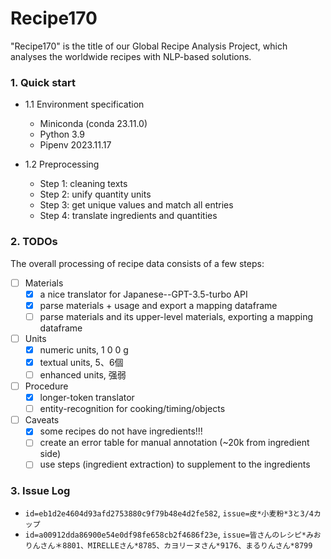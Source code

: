 # Recipe170

"Recipe170" is the title of our Global Recipe Analysis Project, which analyses the worldwide recipes with NLP-based solutions. 

### 1. Quick start

- 1.1 Environment specification
  - Miniconda (conda 23.11.0)
  - Python 3.9
  - Pipenv 2023.11.17

- 1.2 Preprocessing
  - Step 1: cleaning texts
  - Step 2: unify quantity units
  - Step 3: get unique values and match all entries
  - Step 4: translate ingredients and quantities

### 2. TODOs

The overall processing of recipe data consists of a few steps:

- [ ] Materials
  - [x] a nice translator for Japanese--GPT-3.5-turbo API
  - [x] parse materials + usage and export a mapping dataframe
  - [ ] parse materials and its upper-level materials, exporting a mapping dataframe
- [ ] Units
  - [x] numeric units, 1 0 0 g
  - [x] textual units, 5、6個
  - [ ] enhanced units, 强弱
- [ ] Procedure
  - [x] longer-token translator
  - [ ] entity-recognition for cooking/timing/objects
- [ ] Caveats
  - [x] some recipes do not have ingredients!!!
  - [ ] create an error table for manual annotation (~20k from ingredient side)
  - [ ] use steps (ingredient extraction) to supplement to the ingredients

### 3. Issue Log

- `id=eb1d2e4604d93afd2753880c9f79b48e4d2fe582`, `issue=皮*小麦粉*3と3/4カップ `
- `id=a00912dda86900e54e0df98fe658cb2f4686f23e`, `issue=皆さんのレシピ*みおりんさん＊8801、MIRELLEさん*8785、カヨリーヌさん*9176、まるりんさん*8799`
